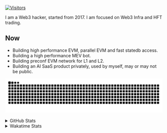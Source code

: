 <!-- markdownlint-disable MD041 MD010 MD033 -->
[![Visitors](https://api.visitorbadge.io/api/daily?path=Akagi201%2FAkagi201&label=Visitors%20Today&countColor=%2337d67a)](https://visitorbadge.io/status?path=Akagi201%2FAkagi201)

I am a Web3 hacker, started from 2017. I am focused on Web3 Infra and HFT trading.

## Now

* Building high performance EVM, parallel EVM and fast statedb access.
* Building a high performance MEV bot.
* Building preconf EVM network for L1 and L2.
* Building an AI SaaS product privately, used by myself, may or may not be public.

[![github contribution grid snake animation](https://raw.githubusercontent.com/Akagi201/Akagi201/output/github-contribution-grid-snake.svg#gh-light-mode-only)](https://github.com/Akagi201)

<details>
<summary>GitHub Stats</summary>
  <a href="https://github.com/Akagi201"><img alt="Profile Detail" src="https://raw.githubusercontent.com/Akagi201/Akagi201/master/profile-summary-card-output/dracula/0-profile-details.svg" /></a>
  <a href="https://github.com/Akagi201"><img alt="Github Stats" src="https://raw.githubusercontent.com/Akagi201/Akagi201/master/profile-summary-card-output/dracula/3-stats.svg" /></a>
  <a href="https://github.com/Akagi201"><img alt="Lang By Commits" src="https://raw.githubusercontent.com/Akagi201/Akagi201/master/profile-summary-card-output/dracula/2-most-commit-language.svg" /></a>
</details>

<details>
<summary>Wakatime Stats</summary>
<br>

<!--START_SECTION:waka-->

```txt
From: 17 December 2024 - To: 24 December 2024

Total Time: 45 hrs 8 mins

Other              22 hrs 50 mins  ████████████▓░░░░░░░░░░░░   50.62 %
Rust               9 hrs 17 mins   █████░░░░░░░░░░░░░░░░░░░░   20.57 %
Python             4 hrs 23 mins   ██▒░░░░░░░░░░░░░░░░░░░░░░   09.72 %
sh                 2 hrs 15 mins   █▒░░░░░░░░░░░░░░░░░░░░░░░   05.01 %
Markdown           1 hr 20 mins    ▓░░░░░░░░░░░░░░░░░░░░░░░░   02.97 %
TOML               54 mins         ▓░░░░░░░░░░░░░░░░░░░░░░░░   02.02 %
TypeScript         37 mins         ▒░░░░░░░░░░░░░░░░░░░░░░░░   01.40 %
JavaScript         37 mins         ▒░░░░░░░░░░░░░░░░░░░░░░░░   01.37 %
ActionScript 3     33 mins         ▒░░░░░░░░░░░░░░░░░░░░░░░░   01.23 %
Makefile           30 mins         ▒░░░░░░░░░░░░░░░░░░░░░░░░   01.12 %
```

<!--END_SECTION:waka-->

</details>
